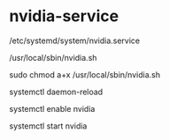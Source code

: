 # nvidia-service

/etc/systemd/system/nvidia.service

/usr/local/sbin/nvidia.sh

sudo chmod a+x /usr/local/sbin/nvidia.sh

systemctl daemon-reload

systemctl enable nvidia

systemctl start nvidia
